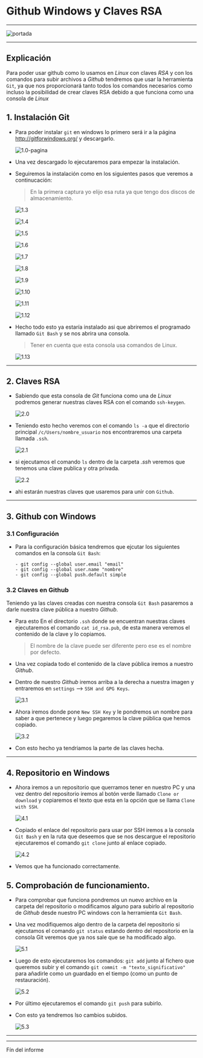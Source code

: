 # Github Windows y Claves RSA
___
  ![portada](./img/portada.png)

___

## Explicación

Para poder usar github como lo usamos en *Linux* con claves *RSA* y con los comandos para subir archivos a *Github* tendremos que usar la herramienta `Git`, ya que nos proporcionará tanto todos los comandos necesarios como incluso la posibilidad de crear claves RSA debido a que funciona como una consola de *Linux*
## 1. Instalación Git

- Para poder instalar `git` en windows lo primero será ir a la página http://gitforwindows.org/ y descargarlo.

  ![1.0-pagina](./img/1.0-pagina.png)

- Una vez descargado lo ejecutaremos para empezar la instalación.

- Seguiremos la instalación como en los siguientes pasos que veremos a continucación:
  > En la primera captura yo elijo esa ruta ya que tengo dos discos de almacenamiento.

    ![1.3](./img/1.3.png)

    ![1.4](./img/1.4.png)

    ![1.5](./img/1.5.png)

    ![1.6](./img/1.6.png)

    ![1.7](./img/1.7.png)

    ![1.8](./img/1.8.png)

    ![1.9](./img/1.9.png)

    ![1.10](./img/1.10.png)

    ![1.11](./img/1.11.png)

    ![1.12](./img/1.12.png)

- Hecho todo esto ya estaría instalado asi que abriremos el programado llamado `Git Bash` y se nos abrira una consola.

  > Tener en cuenta que esta consola usa comandos de Linux.

  ![1.13](./img/1.13.png)

___

## 2. Claves RSA

- Sabiendo que esta consola de *Git* funciona como una de *Linux* podremos generar nuestras claves RSA con el comando `ssh-keygen`.

  ![2.0](./img/2.0.png)

- Teniendo esto hecho veremos con el comando `ls -a` que el directorio principal `/c/Users/nombre_usuario` nos encontraremos una carpeta llamada `.ssh`.

  ![2.1](./img/2.1.png)

- si ejecutamos el comando `ls` dentro de la carpeta *.ssh* veremos que tenemos una clave publica y otra privada.

  ![2.2](./img/2.2.png)

- ahi estarán nuestras claves que usaremos para unir con `Github`.

___

## 3. Github con Windows

### 3.1 Configuración

- Para la configuración básica tendremos que ejcutar los siguientes comandos en la consola `Git Bash`:
  ```
  - git config --global user.email "email"
  - git config --global user.name "nombre"
  - git config --global push.default simple
  ```

### 3.2 Claves en Github

Teniendo ya las claves creadas con nuestra consola `Git Bash` pasaremos a darle nuestra clave pública a nuestro *Github*.

- Para esto En el directorio `.ssh` donde se encuentran nuestras claves ejecutaremos el comando `cat id_rsa.pub`, de esta manera veremos el contenido de la clave y lo copiamos.

  > El nombre de la clave puede ser diferente pero ese es el nombre por defecto.

- Una vez copiada todo el contenido de la clave pública iremos a nuestro *Github*.

- Dentro de nuestro *Github* iremos arriba a la derecha a nuestra imagen y entraremos en `settings` --> `SSH and GPG Keys`.

  ![3.1](./img/3.1.png)

- Ahora iremos donde pone `New SSH Key` y le pondremos un nombre para saber a que pertenece y luego pegaremos la clave pública que hemos copiado.

  ![3.2](./img/3.2.png)

- Con esto hecho ya tendriamos la parte de las claves hecha.

___

## 4. Repositorio en Windows

- Ahora iremos a un repositorio que querramos tener en nuestro PC y una vez dentro del repositorio iremos al botón verde llamado `Clone or download` y copiaremos el texto que esta en la opción que se llama `Clone with SSH`.

  ![4.1](./img/4.1.png)

- Copiado el enlace del repositorio para usar por SSH iremos a la consola `Git Bash` y en la ruta que deseemos que se nos descargue el repositorio ejecutaremos el comando `git clone` junto al enlace copiado.

  ![4.2](./img/4.2.png)

- Vemos que ha funcionado correctamente.

## 5. Comprobación de funcionamiento.

- Para comprobar que funciona pondremos un nuevo archivo en la carpeta del repositorio o modificamos alguno para subirlo  al repositorio de *Github* desde nuestro PC windows con la herramienta `Git Bash`.

- Una vez modifiquemos algo dentro de la carpeta del repositorio si ejecutamos el comando `git status` estando dentro del repositorio en la consola Git veremos que ya nos sale que se ha modificado algo.

  ![5.1](./img/5.1.png)

- Luego de esto ejecutaremos los comandos: `git add` junto al fichero que queremos subir y el comando `git commit -m "texto_significativo"` para añadirle como un guardado en el tiempo (como un punto de restauración).

  ![5.2](./img/5.2.png)

- Por último ejecutaremos el comando `git push` para subirlo.

- Con esto ya tendremos lso cambios subidos.

  ![5.3](./img/5.3.png)

___
___

Fín del informe
